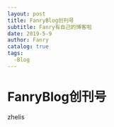 ```yaml
---
layout: post
title: FanryBlog创刊号
subtitle: Fanry有自己的博客啦
date: 2019-5-9
author: Fanry
catalog: true
tags:
  -Blog
---
```

# FanryBlog创刊号
zhelis